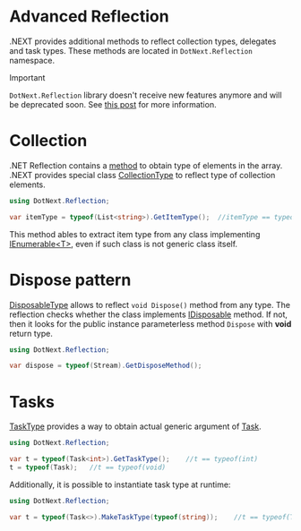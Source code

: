 Advanced Reflection
====
.NEXT provides additional methods to reflect collection types, delegates and task types. These methods are located in `DotNext.Reflection` namespace.

> [!IMPORTANT]
> `DotNext.Reflection` library doesn't receive new features anymore and will be deprecated soon. See [this post](https://github.com/dotnet/dotNext/discussions/142) for more information.

# Collection
.NET Reflection contains a [method](https://docs.microsoft.com/en-us/dotnet/api/system.type.getelementtype) to obtain type of elements in the array. .NEXT provides special class [CollectionType](xref:DotNext.Reflection.CollectionType) to reflect type of collection elements.
```csharp
using DotNext.Reflection;

var itemType = typeof(List<string>).GetItemType();  //itemType == typeof(string)
```

This method ables to extract item type from any class implementing [IEnumerable&lt;T&gt;](https://docs.microsoft.com/en-us/dotnet/api/system.collections.generic.ienumerable-1), even if such class is not generic class itself.

# Dispose pattern
[DisposableType](xref:DotNext.Reflection.DisposableType) allows to reflect `void Dispose()` method from any type. The reflection checks whether the class implements [IDisposable](https://docs.microsoft.com/en-us/dotnet/api/system.idisposable) method. If not, then it looks for the public instance parameterless method `Dispose` with **void** return type.

```csharp
using DotNext.Reflection;

var dispose = typeof(Stream).GetDisposeMethod();
```

# Tasks
[TaskType](xref:DotNext.Reflection.TaskType) provides a way to obtain actual generic argument of [Task](https://docs.microsoft.com/en-us/dotnet/api/system.threading.tasks.task-1). 
```csharp
using DotNext.Reflection;

var t = typeof(Task<int>).GetTaskType();    //t == typeof(int)
t = typeof(Task);   //t == typeof(void)
```

Additionally, it is possible to instantiate task type at runtime:
```csharp
using DotNext.Reflection;

var t = typeof(Task<>).MakeTaskType(typeof(string));    //t == typeof(Task<string>)
```